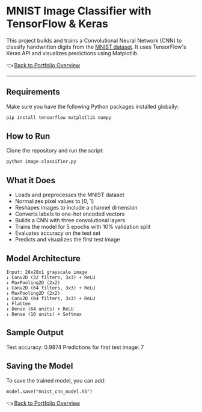 # MNIST Image Classifier with TensorFlow & Keras

This project builds and trains a Convolutional Neural Network (CNN) to classify handwritten digits from the [MNIST dataset](http://yann.lecun.com/exdb/mnist/). It uses TensorFlow's Keras API and visualizes predictions using Matplotlib.

👈 [Back to Portfolio Overview](../README.md)

---

## Requirements

Make sure you have the following Python packages installed globally:

```bash
pip install tensorflow matplotlib numpy
```

## How to Run

Clone the repository and run the script:

```bash
python image-classifier.py
```

## What it Does

- Loads and preprocesses the MNIST dataset  
- Normalizes pixel values to [0, 1]  
- Reshapes images to include a channel dimension  
- Converts labels to one-hot encoded vectors  
- Builds a CNN with three convolutional layers  
- Trains the model for 5 epochs with 10% validation split  
- Evaluates accuracy on the test set  
- Predicts and visualizes the first test image  

## Model Architecture

```
Input: 28x28x1 grayscale image
↓ Conv2D (32 filters, 3x3) + ReLU
↓ MaxPooling2D (2x2)
↓ Conv2D (64 filters, 3x3) + ReLU
↓ MaxPooling2D (2x2)
↓ Conv2D (64 filters, 3x3) + ReLU
↓ Flatten
↓ Dense (64 units) + ReLU
↓ Dense (10 units) + Softmax
```

## Sample Output

Test accuracy: 0.9874
Predictions for first test image: 7

## Saving the Model

To save the trained model, you can add:

```
model.save("mnist_cnn_model.h5")
```

👈 [Back to Portfolio Overview](../README.md)